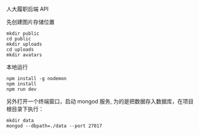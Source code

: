 人大履职后端 API

先创建图片存储位置

```
mkdir public
cd public
mkdir uploads
cd uploads
mkdir avatars
```

本地运行

```
npm install -g nodemon
npm install
npm run dev
```

另外打开一个终端窗口，启动 mongod 服务, 为的是把数据存入数据库，在项目根目录下执行：

```
mkdir data
mongod --dbpath=./data --port 27017
```
